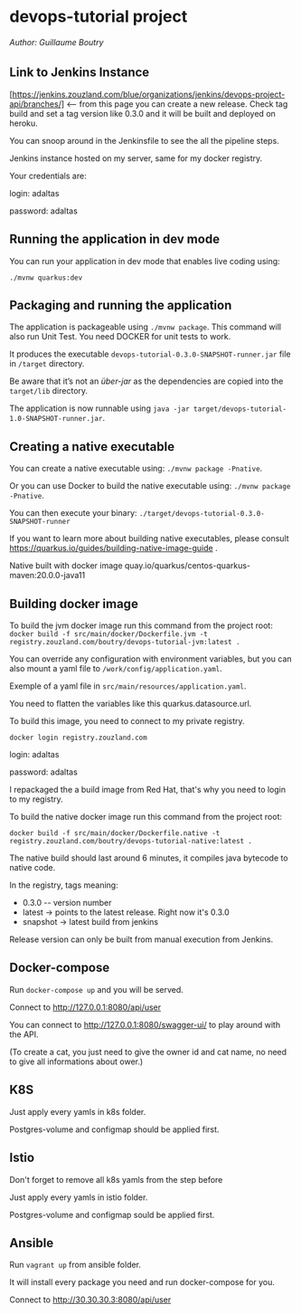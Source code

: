 # devops-tutorial project
###### Author: Guillaume Boutry

## Link to Jenkins Instance
[https://jenkins.zouzland.com/blue/organizations/jenkins/devops-project-api/branches/] <-- from this page you can create a new release. Check tag build and set a tag version like 0.3.0 and it will be built and deployed on heroku.

You can snoop around in the Jenkinsfile to see the all the pipeline steps.

Jenkins instance hosted on my server, same for my docker registry.

Your credentials are:

login: adaltas

password: adaltas

## Running the application in dev mode

You can run your application in dev mode that enables live coding using:
```
./mvnw quarkus:dev
```

## Packaging and running the application

The application is packageable using `./mvnw package`. This command will also run Unit Test. You need DOCKER for unit tests to work.

It produces the executable `devops-tutorial-0.3.0-SNAPSHOT-runner.jar` file in `/target` directory.

Be aware that it’s not an _über-jar_ as the dependencies are copied into the `target/lib` directory.

The application is now runnable using `java -jar target/devops-tutorial-1.0-SNAPSHOT-runner.jar`.

## Creating a native executable

You can create a native executable using: `./mvnw package -Pnative`.

Or you can use Docker to build the native executable using: `./mvnw package -Pnative`.

You can then execute your binary: `./target/devops-tutorial-0.3.0-SNAPSHOT-runner`

If you want to learn more about building native executables, please consult https://quarkus.io/guides/building-native-image-guide .

Native built with docker image quay.io/quarkus/centos-quarkus-maven:20.0.0-java11

## Building docker image

To build the jvm docker image run this command from the project root: 
`docker build -f src/main/docker/Dockerfile.jvm -t registry.zouzland.com/boutry/devops-tutorial-jvm:latest .`

You can override any configuration with environment variables, but you can also mount a yaml file to `/work/config/application.yaml`.

Exemple of a yaml file in `src/main/resources/application.yaml`.

You need to flatten the variables like this quarkus.datasource.url.

To build this image, you need to connect to my private registry.

`docker login registry.zouzland.com`

login: adaltas

password: adaltas

I repackaged the a build image from Red Hat, that's why you need to login to my registry.

To build the native docker image run this command from the project root:
```
docker build -f src/main/docker/Dockerfile.native -t registry.zouzland.com/boutry/devops-tutorial-native:latest .
```

The native build should last around 6 minutes, it compiles java bytecode to native code.

In the registry, tags meaning:
- 0.3.0 -- version number
- latest -> points to the latest release. Right now it's 0.3.0
- snapshot -> latest build from jenkins

Release version can only be built from manual execution from Jenkins.

## Docker-compose
Run `docker-compose up` and you will be served.

Connect to http://127.0.0.1:8080/api/user

You can connect to http://127.0.0.1:8080/swagger-ui/ to play around with the API.

(To create a cat, you just need to give the owner id and cat name, no need to give all informations about ower.)

## K8S

Just apply every yamls in k8s folder.

Postgres-volume and configmap should be applied first.

## Istio

Don't forget to remove all k8s yamls from the step before

Just apply every yamls in istio folder.

Postgres-volume and configmap sould be applied first.

## Ansible

Run `vagrant up` from ansible folder.

It will install every package you need and run docker-compose for you.

Connect to http://30.30.30.3:8080/api/user